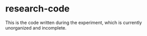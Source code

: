# research-code
This is the code written during the experiment, which is currently unorganized and incomplete.
